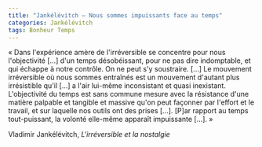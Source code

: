 ```yaml
---
title: "Jankélévitch – Nous sommes impuissants face au temps"
categories: Jankélévitch
tags: Bonheur Temps
---
```


« Dans l'expérience amère de l'irréversible se concentre pour nous l'objectivité […] d'un temps désobéissant, pour ne pas dire indomptable, et qui échappe à notre contrôle. On ne peut s'y soustraire. […] Le mouvement irréversible où nous sommes entraînés est un mouvement d'autant plus irrésistible qu'il […] a l'air lui-même inconsistant et quasi inexistant. L'objectivité du temps est sans commune mesure avec la résistance d'une matière palpable et tangible et massive qu'on peut façonner par l'effort et le travail, et sur laquelle nos outils ont des prises […]. [P]ar rapport au temps tout-puissant, la volonté elle-même apparaît impuissante […]. »

Vladimir Jankélévitch, _L'irréversible et la nostalgie_